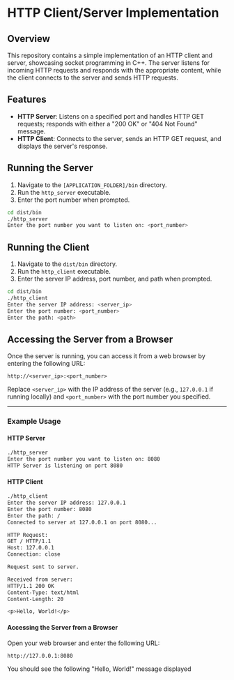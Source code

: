 # HTTP Client/Server Implementation

## Overview

This repository contains a simple implementation of an HTTP client and server, showcasing socket programming in C++. The server listens for incoming HTTP requests and responds with the appropriate content, while the client connects to the server and sends HTTP requests.

## Features

- **HTTP Server**: Listens on a specified port and handles HTTP GET requests; responds with either a "200 OK" or "404 Not Found" message.
- **HTTP Client**: Connects to the server, sends an HTTP GET request, and displays the server's response.

## Running the Server

1. Navigate to the `[APPLICATION_FOLDER]/bin` directory.
2. Run the `http_server` executable.
3. Enter the port number when prompted.

```sh
cd dist/bin
./http_server
Enter the port number you want to listen on: <port_number>
```

## Running the Client

1. Navigate to the `dist/bin` directory.
2. Run the `http_client` executable.
3. Enter the server IP address, port number, and path when prompted.

```sh
cd dist/bin
./http_client
Enter the server IP address: <server_ip>
Enter the port number: <port_number>
Enter the path: <path>
```

## Accessing the Server from a Browser

Once the server is running, you can access it from a web browser by entering the following URL:

```
http://<server_ip>:<port_number>
```

Replace `<server_ip>` with the IP address of the server (e.g., `127.0.0.1` if running locally) and `<port_number>` with the port number you specified.

---

### Example Usage

#### HTTP Server

```sh
./http_server
Enter the port number you want to listen on: 8080
HTTP Server is listening on port 8080
```

#### HTTP Client

```sh
./http_client
Enter the server IP address: 127.0.0.1
Enter the port number: 8080
Enter the path: /
Connected to server at 127.0.0.1 on port 8080...

HTTP Request:
GET / HTTP/1.1
Host: 127.0.0.1
Connection: close

Request sent to server.

Received from server:
HTTP/1.1 200 OK
Content-Type: text/html
Content-Length: 20

<p>Hello, World!</p>
```

#### Accessing the Server from a Browser

Open your web browser and enter the following URL:

```
http://127.0.0.1:8080
```

You should see the following "Hello, World!" message displayed
